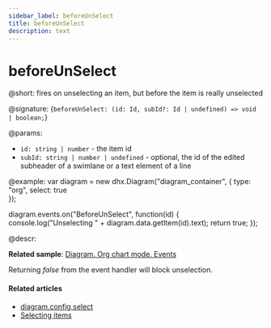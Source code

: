 ```yaml
---
sidebar_label: beforeUnSelect
title: beforeUnSelect
description: text
---
```


# beforeUnSelect

@short: fires on unselecting an item, but before the item is really unselected

@signature: {`beforeUnSelect: (id: Id, subId?: Id | undefined) => void | boolean;`}

@params:
- `id: string | number` - the item id
- `subId: string | number | undefined` - optional, the id of the edited subheader of a swimlane or a text element of a line

@example:
var diagram = new dhx.Diagram("diagram_container", { 
    type: "org", 
    select: true        
});

diagram.events.on("BeforeUnSelect", function(id) {
	console.log("Unselecting " + diagram.data.getItem(id).text);
	return true;
});

@descr:

**Related sample**: [Diagram. Org chart mode. Events](https://snippet.dhtmlx.com/l38pct7c)

Returning *false* from the event handler will block unselection.

#### Related articles

- [diagram.config.select](../../../api/diagram/select_property/)
- [Selecting items](../../../guides/manipulating_items/#selecting-items)

